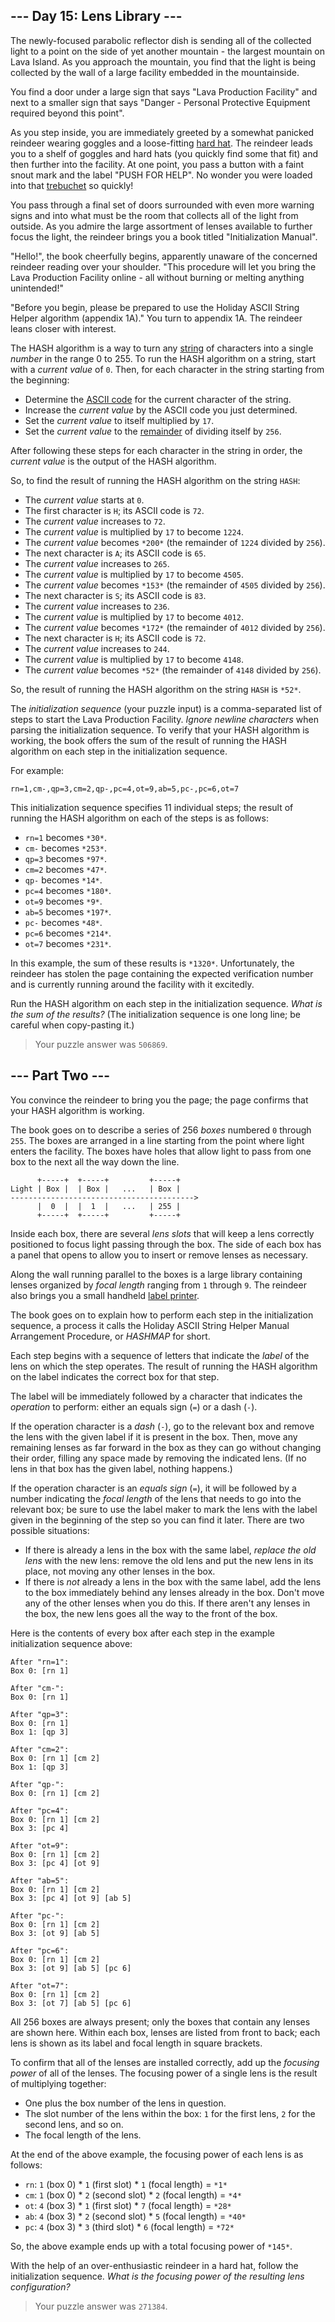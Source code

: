 ## --- Day 15: Lens Library ---

The newly-focused parabolic reflector dish is sending all of the collected light to a point on the side of yet another mountain - the largest mountain on Lava Island. As you approach the mountain, you find that the light is being collected by the wall of a large facility embedded in the mountainside.


You find a door under a large sign that says "Lava Production Facility" and next to a smaller sign that says "Danger - Personal Protective Equipment required beyond this point".


As you step inside, you are immediately greeted by a somewhat panicked reindeer wearing goggles and a loose-fitting [hard hat](https://en.wikipedia.org/wiki/Hard_hat). The reindeer leads you to a shelf of goggles and hard hats (you quickly find some that fit) and then further into the facility. At one point, you pass a button with a faint snout mark and the label "PUSH FOR HELP". No wonder you were loaded into that [trebuchet](1) so quickly!


You pass through a final set of doors surrounded with even more warning signs and into what must be the room that collects all of the light from outside. As you admire the large assortment of lenses available to further focus the light, the reindeer brings you a book titled "Initialization Manual".


"Hello!", the book cheerfully begins, apparently unaware of the concerned reindeer reading over your shoulder. "This procedure will let you bring the Lava Production Facility online - all without burning or melting anything unintended!"


"Before you begin, please be prepared to use the Holiday ASCII String Helper algorithm (appendix 1A)." You turn to appendix 1A. The reindeer leans closer with interest.


The HASH algorithm is a way to turn any [string](https://en.wikipedia.org/wiki/String_(computer_science)) of characters into a single *number* in the range 0 to 255. To run the HASH algorithm on a string, start with a *current value* of `0`. Then, for each character in the string starting from the beginning:


- Determine the [ASCII code](https://en.wikipedia.org/wiki/ASCII#Printable_characters) for the current character of the string.
- Increase the *current value* by the ASCII code you just determined.
- Set the *current value* to itself multiplied by `17`.
- Set the *current value* to the [remainder](https://en.wikipedia.org/wiki/Modulo) of dividing itself by `256`.


After following these steps for each character in the string in order, the *current value* is the output of the HASH algorithm.


So, to find the result of running the HASH algorithm on the string `HASH`:


- The *current value* starts at `0`.
- The first character is `H`; its ASCII code is `72`.
- The *current value* increases to `72`.
- The *current value* is multiplied by `17` to become `1224`.
- The *current value* becomes `*200*` (the remainder of `1224` divided by `256`).
- The next character is `A`; its ASCII code is `65`.
- The *current value* increases to `265`.
- The *current value* is multiplied by `17` to become `4505`.
- The *current value* becomes `*153*` (the remainder of `4505` divided by `256`).
- The next character is `S`; its ASCII code is `83`.
- The *current value* increases to `236`.
- The *current value* is multiplied by `17` to become `4012`.
- The *current value* becomes `*172*` (the remainder of `4012` divided by `256`).
- The next character is `H`; its ASCII code is `72`.
- The *current value* increases to `244`.
- The *current value* is multiplied by `17` to become `4148`.
- The *current value* becomes `*52*` (the remainder of `4148` divided by `256`).


So, the result of running the HASH algorithm on the string `HASH` is `*52*`.


The *initialization sequence* (your puzzle input) is a comma-separated list of steps to start the Lava Production Facility. *Ignore newline characters* when parsing the initialization sequence. To verify that your HASH algorithm is working, the book offers the sum of the result of running the HASH algorithm on each step in the initialization sequence.


For example:



```
rn=1,cm-,qp=3,cm=2,qp-,pc=4,ot=9,ab=5,pc-,pc=6,ot=7
```

This initialization sequence specifies 11 individual steps; the result of running the HASH algorithm on each of the steps is as follows:


- `rn=1` becomes `*30*`.
- `cm-` becomes `*253*`.
- `qp=3` becomes `*97*`.
- `cm=2` becomes `*47*`.
- `qp-` becomes `*14*`.
- `pc=4` becomes `*180*`.
- `ot=9` becomes `*9*`.
- `ab=5` becomes `*197*`.
- `pc-` becomes `*48*`.
- `pc=6` becomes `*214*`.
- `ot=7` becomes `*231*`.


In this example, the sum of these results is `*1320*`. Unfortunately, the reindeer has stolen the page containing the expected verification number and is currently running around the facility with it excitedly.


Run the HASH algorithm on each step in the initialization sequence. *What is the sum of the results?* (The initialization sequence is one long line; be careful when copy-pasting it.)



> Your puzzle answer was `506869`.

## --- Part Two ---

You convince the reindeer to bring you the page; the page confirms that your HASH algorithm is working.


The book goes on to describe a series of 256 *boxes* numbered `0` through `255`. The boxes are arranged in a line starting from the point where light enters the facility. The boxes have holes that allow light to pass from one box to the next all the way down the line.



```
      +-----+  +-----+         +-----+
Light | Box |  | Box |   ...   | Box |
----------------------------------------->
      |  0  |  |  1  |   ...   | 255 |
      +-----+  +-----+         +-----+

```

Inside each box, there are several *lens slots* that will keep a lens correctly positioned to focus light passing through the box. The side of each box has a panel that opens to allow you to insert or remove lenses as necessary.


Along the wall running parallel to the boxes is a large library containing lenses organized by *focal length* ranging from `1` through `9`. The reindeer also brings you a small handheld [label printer](https://en.wikipedia.org/wiki/Label_printer).


The book goes on to explain how to perform each step in the initialization sequence, a process it calls the Holiday ASCII String Helper Manual Arrangement Procedure, or *HASHMAP* for short.


Each step begins with a sequence of letters that indicate the *label* of the lens on which the step operates. The result of running the HASH algorithm on the label indicates the correct box for that step.


The label will be immediately followed by a character that indicates the *operation* to perform: either an equals sign (`=`) or a dash (`-`).


If the operation character is a *dash* (`-`), go to the relevant box and remove the lens with the given label if it is present in the box. Then, move any remaining lenses as far forward in the box as they can go without changing their order, filling any space made by removing the indicated lens. (If no lens in that box has the given label, nothing happens.)


If the operation character is an *equals sign* (`=`), it will be followed by a number indicating the *focal length* of the lens that needs to go into the relevant box; be sure to use the label maker to mark the lens with the label given in the beginning of the step so you can find it later. There are two possible situations:


- If there is already a lens in the box with the same label, *replace the old lens* with the new lens: remove the old lens and put the new lens in its place, not moving any other lenses in the box.
- If there is *not* already a lens in the box with the same label, add the lens to the box immediately behind any lenses already in the box. Don't move any of the other lenses when you do this. If there aren't any lenses in the box, the new lens goes all the way to the front of the box.


Here is the contents of every box after each step in the example initialization sequence above:



```
After "rn=1":
Box 0: [rn 1]

After "cm-":
Box 0: [rn 1]

After "qp=3":
Box 0: [rn 1]
Box 1: [qp 3]

After "cm=2":
Box 0: [rn 1] [cm 2]
Box 1: [qp 3]

After "qp-":
Box 0: [rn 1] [cm 2]

After "pc=4":
Box 0: [rn 1] [cm 2]
Box 3: [pc 4]

After "ot=9":
Box 0: [rn 1] [cm 2]
Box 3: [pc 4] [ot 9]

After "ab=5":
Box 0: [rn 1] [cm 2]
Box 3: [pc 4] [ot 9] [ab 5]

After "pc-":
Box 0: [rn 1] [cm 2]
Box 3: [ot 9] [ab 5]

After "pc=6":
Box 0: [rn 1] [cm 2]
Box 3: [ot 9] [ab 5] [pc 6]

After "ot=7":
Box 0: [rn 1] [cm 2]
Box 3: [ot 7] [ab 5] [pc 6]

```

All 256 boxes are always present; only the boxes that contain any lenses are shown here. Within each box, lenses are listed from front to back; each lens is shown as its label and focal length in square brackets.


To confirm that all of the lenses are installed correctly, add up the *focusing power* of all of the lenses. The focusing power of a single lens is the result of multiplying together:


- One plus the box number of the lens in question.
- The slot number of the lens within the box: `1` for the first lens, `2` for the second lens, and so on.
- The focal length of the lens.


At the end of the above example, the focusing power of each lens is as follows:


- `rn`: `1` (box 0) \* `1` (first slot) \* `1` (focal length) = `*1*`
- `cm`: `1` (box 0) \* `2` (second slot) \* `2` (focal length) = `*4*`
- `ot`: `4` (box 3) \* `1` (first slot) \* `7` (focal length) = `*28*`
- `ab`: `4` (box 3) \* `2` (second slot) \* `5` (focal length) = `*40*`
- `pc`: `4` (box 3) \* `3` (third slot) \* `6` (focal length) = `*72*`


So, the above example ends up with a total focusing power of `*145*`.


With the help of an over-enthusiastic reindeer in a hard hat, follow the initialization sequence. *What is the focusing power of the resulting lens configuration?*



> Your puzzle answer was `271384`.

